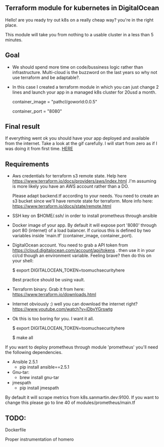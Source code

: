 ## Terraform module for kubernetes in DigitalOcean

Hello! are you ready try out k8s on a really cheap way? you're in the right place.

This module will take you from nothing to a usable cluster in a less than 5 minutes.


## Goal

- We should spend more time on code/bussiness logic rather than infrastructure. Multi-cloud is the buzzword on the last years so why not use terraform and be adaptable?.
- In this case I created a terraform module in which you can just change 2 lines and launch your app in a managed k8s cluster for 20usd a month.

    container_image = "pathcl/goworld:0.0.5"

    container_port = "8080"

## Final result

If everything went ok you should have your app deployed and available from the internet. Take a look at the gif carefully. I will start from zero as if I was doing it from first time. [HERE](https://youtu.be/4gpknNA9gG4)

## Requirements

- Aws credentials for terraform s3 remote state. Help here https://www.terraform.io/docs/providers/aws/index.html .I'm assuming is more likely you have an AWS account rather than a DO.

    Please adapt backend.tf according to your needs.
    You need to create an s3 bucket since we'll have remote state for terraform.
    More info here: https://www.terraform.io/docs/state/remote.html

- SSH key on $HOME/.ssh/ in order to install prometheus through ansible

- Docker image of your app. By default it will expose port '8080' through port 80 (internet) of a load balancer. If curious this is defined by two variables inside 'main.tf' (container_image, container_port).

- DigitalOcean account. You need to grab a API token from https://cloud.digitalocean.com/account/api/tokens . then use it in your ci/cd though an environment variable. Feeling brave? then do this on your shell:

    $ export DIGITALOCEAN_TOKEN=toomuchsecurityhere

    Best practice should be using vault.

- Terraform binary. Grab it from here: https://www.terraform.io/downloads.html

- Internet obviously :) well you can download the internet right? https://www.youtube.com/watch?v=iDbyYGrswtg

- Ok this is too boring for you. I want it all.

    $ export DIGITALOCEAN_TOKEN=toomuchsecurityhere

    $ make all

If you want to deploy prometheus through module 'prometheus' you'll need the following dependencies.

- Ansible 2.5.1
    - pip install ansible==2.5.1
- Gnu-tar:
    - brew install gnu-tar
- jmespath
    - pip install jmespath

By default it will scrape metrics from k8s.sanmartin.dev:9100. If you want to change this please go to line 40 of modules/prometheus/main.tf


## TODO:

Dockerfile

Proper instrumentation of homero
